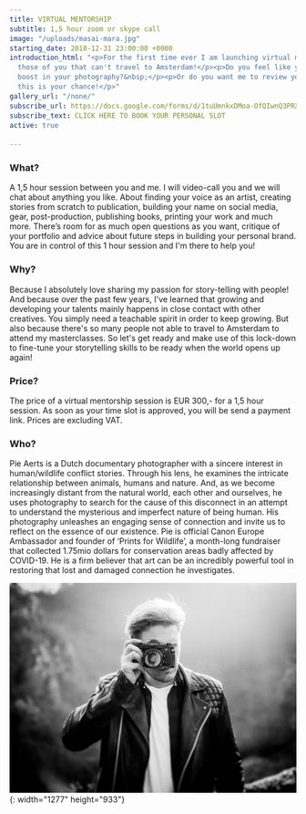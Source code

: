 ```yaml
---
title: VIRTUAL MENTORSHIP
subtitle: 1,5 hour zoom or skype call
image: "/uploads/masai-mara.jpg"
starting_date: 2018-12-31 23:00:00 +0000
introduction_html: "<p>For the first time ever I am launching virtual mentorship sessions.&nbsp;</p><p>For
  those of you that can't travel to Amsterdam!</p><p>Do you feel like you need a new
  boost in your photography?&nbsp;</p><p>Or do you want me to review your portfolio,
  this is your chance!</p>"
gallery_url: "/none/"
subscribe_url: https://docs.google.com/forms/d/1tuUmnkxDMoa-OfQIwnQ3PRXV0DJxHLGAEk05NA_Oj_Y/edit
subscribe_text: CLICK HERE TO BOOK YOUR PERSONAL SLOT
active: true

---
```

### What?

A 1,5 hour session between you and me. I will video-call you and we will chat about anything you like. About finding your voice as an artist, creating stories from scratch to publication, building your name on social media, gear, post-production, publishing books, printing your work and much more. There’s room for as much open questions as you want, critique of your portfolio and advice about future steps in building your personal brand. You are in control of this 1 hour session and I'm there to help you!

### Why?

Because I absolutely love sharing my passion for story-telling with people! And because over the past few years, I've learned that growing and developing your talents mainly happens in close contact with other creatives. You simply need a teachable spirit in order to keep growing. But also because there's so many people not able to travel to Amsterdam to attend my masterclasses. So let's get ready and make use of this lock-down to fine-tune your storytelling skills to be ready when the world opens up again!

### Price?

The price of a virtual mentorship session is EUR 300,- for a 1,5 hour session. As soon as your time slot is approved, you will be send a payment link. Prices are excluding VAT.

### Who?

Pie Aerts is a Dutch documentary photographer with a sincere interest in human/wildlife conflict stories. Through his lens, he examines the intricate relationship between animals, humans and nature. And, as we become increasingly distant from the natural world, each other and ourselves, he uses photography to search for the cause of this disconnect in an attempt to understand the mysterious and imperfect nature of being human. His photography unleashes an engaging sense of connection and invite us to reflect on the essence of our existence. Pie is official Canon Europe Ambassador and founder of ‘Prints for Wildlife’, a month-long fundraiser that collected 1.75mio dollars for conservation areas badly affected by COVID-19. He is a firm believer that art can be an incredibly powerful tool in restoring that lost and damaged connection he investigates.

![](/uploads/0h3a6324-copy-5-3.JPG){: width="1277" height="933"}